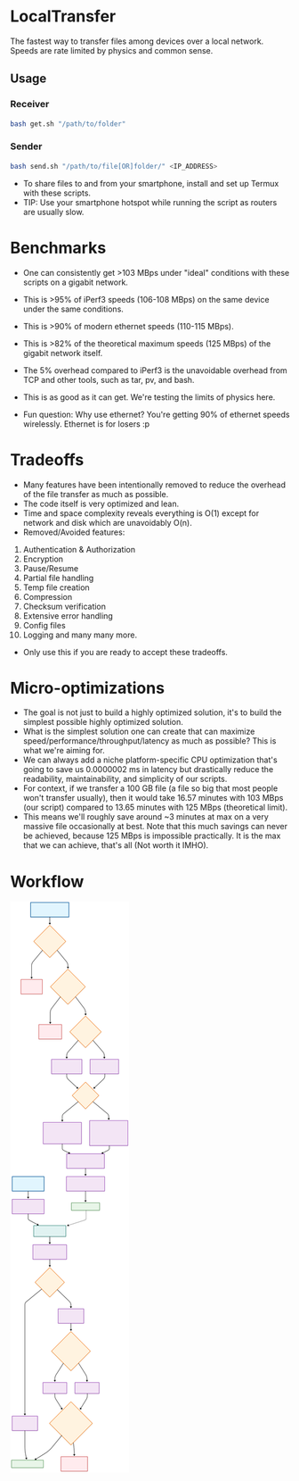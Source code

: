 # LocalTransfer
The fastest way to transfer files among devices over a local network. Speeds are rate limited by physics and common sense.

## Usage

### Receiver
```bash
bash get.sh "/path/to/folder"
```

### Sender
```bash
bash send.sh "/path/to/file[OR]folder/" <IP_ADDRESS>
```

- To share files to and from your smartphone, install and set up Termux with these scripts.
- TIP: Use your smartphone hotspot while running the script as routers are usually slow.

# Benchmarks

- One can consistently get >103 MBps under "ideal" conditions with these scripts on a gigabit network.
- This is >95% of iPerf3 speeds (106-108 MBps) on the same device under the same conditions.
- This is >90% of modern ethernet speeds (110-115 MBps).
- This is >82% of the theoretical maximum speeds (125 MBps) of the gigabit network itself.

- The 5% overhead compared to iPerf3 is the unavoidable overhead from TCP and other tools, such as tar, pv, and bash.
- This is as good as it can get. We're testing the limits of physics here.
- Fun question: Why use ethernet? You're getting 90% of ethernet speeds wirelessly. Ethernet is for losers :p

# Tradeoffs

- Many features have been intentionally removed to reduce the overhead of the file transfer as much as possible.
- The code itself is very optimized and lean.
- Time and space complexity reveals everything is O(1) except for network and disk which are unavoidably O(n).
- Removed/Avoided features:

1. Authentication & Authorization
2. Encryption
3. Pause/Resume
4. Partial file handling
5. Temp file creation
6. Compression
7. Checksum verification
8. Extensive error handling
9. Config files
10. Logging
and many many more.

- Only use this if you are ready to accept these tradeoffs.

# Micro-optimizations

- The goal is not just to build a highly optimized solution, it's to build the simplest possible highly optimized solution.
- What is the simplest solution one can create that can maximize speed/performance/throughput/latency as much as possible? This is what we're aiming for.
- We can always add a niche platform-specific CPU optimization that's going to save us 0.0000002 ms in latency but drastically reduce the readability, maintainability, and simplicity of our scripts.
- For context, if we transfer a 100 GB file (a file so big that most people won't transfer usually), then it would take 
16.57 minutes with 103 MBps (our script) compared to 13.65 minutes with 125 MBps (theoretical limit).
- This means we'll roughly save around ~3 minutes at max on a very massive file occasionally at best. Note that this much savings can never be achieved, because 125 MBps is impossible practically. It is the max that we can achieve, that's all (Not worth it IMHO).

# Workflow
![](Diagram.svg)
